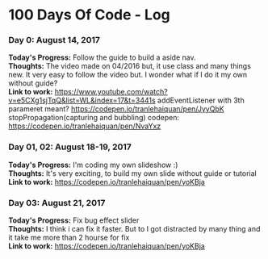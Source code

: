 # 100 Days Of Code - Log

### Day 0: August 14, 2017

**Today's Progress:** Follow the guide to build a aside nav.</br>
**Thoughts:** The video made on 04/2016 but, it use class and many things new. It very easy to follow the video but. I wonder what if I do it my own without guide? </br>
**Link to work:** https://www.youtube.com/watch?v=e5CXg1sjTqQ&list=WL&index=17&t=3441s
addEventListener with 3th parameret meant? https://codepen.io/tranlehaiquan/pen/JyyQbK
stopPropagation(capturing and bubbling)
codepen: https://codepen.io/tranlehaiquan/pen/NvaYxz

### Day 01, 02: August 18-19, 2017

**Today's Progress:** I'm coding my own slideshow :)</br>
**Thoughts:** It's very exciting, to build my own slide without guide or tutorial </br>
**Link to work:** https://codepen.io/tranlehaiquan/pen/yoKBja

### Day 03: August 21, 2017

**Today's Progress:** Fix bug effect slider</br>
**Thoughts:** I think i can fix it faster. But to I got distracted by many thing and it take me more than 2 hourse for fix</br>
**Link to work:** https://codepen.io/tranlehaiquan/pen/yoKBja